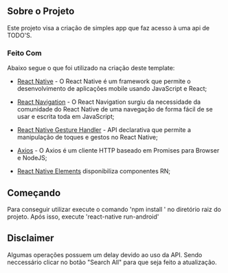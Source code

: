 <!-- ABOUT THE PROJECT -->

## Sobre o Projeto

Este projeto visa a criação de simples app que faz acesso à uma api de TODO'S.

### Feito Com

Abaixo segue o que foi utilizado na criação deste template:

- [React Native](http://facebook.github.io/react-native/) - O React Native é um framework que permite o desenvolvimento de aplicações mobile usando JavaScript e React;
- [React Navigation](https://reactnavigation.org/) - O React Navigation surgiu da necessidade da comunidade do React Native de uma navegação de forma fácil de se usar e escrita toda em JavaScript;
- [React Native Gesture Handler](https://kmagiera.github.io/react-native-gesture-handler/) - API declarativa que permite a manipulação de toques e gestos no React Native;
- [Axios](https://github.com/axios/axios) - O Axios é um cliente HTTP baseado em Promises para Browser e NodeJS;

- [React Native Elements](https://react-native-elements.github.io/react-native-elements/) disponibiliza componentes RN;

<!-- GETTING STARTED -->

## Começando

Para conseguir utilizar execute o comando 'npm install ' no diretório raiz do projeto. Após isso, execute 'react-native run-android'

## Disclaimer

Algumas operações possuem um delay devido ao uso da API. Sendo neccessário clicar no botão "Search All" para que seja feito a atualização.